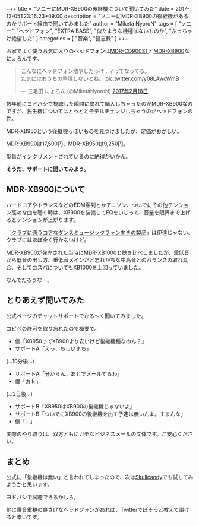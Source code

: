 +++
title = "ソニーにMDR-XB900の後継機について聞いてみた"
date = 2017-12-05T23:16:23+09:00
description = "ソニーにMDR-XB900の後継機があるのかサポート経由で聞いてみました"
author = "Miketa NyoroN"
tags = [ "ソニー", "ヘッドフォン", "EXTRA BASS", "似たような機種はないものか", "ぶっちゃけ絶望した" ]
categories = [ "音楽", "健忘録" ]
+++

お家でよく使うお気に入りのヘッドフォンは[MDR-CD900ST](http://www.smci.jp/s/headp/page/cd900st?ima=2307)と[MDR-XB900](http://www.sony.jp/headphone/products/MDR-XB900/)なにょろんです。

<blockquote class="twitter-tweet" data-lang="ja"><p lang="ja" dir="ltr">こんなにヘッドフォン増やしたっけ…？ってなってる。<br>たまにはおうちの整理しないとね。 <a href="https://t.co/y08LAwcWmB">pic.twitter.com/y08LAwcWmB</a></p>&mdash; 三毛田 にょろん (@MiketaNyoroN) <a href="https://twitter.com/MiketaNyoroN/status/832804528424562688?ref_src=twsrc%5Etfw">2017年2月18日</a></blockquote>
<script async src="https://platform.twitter.com/widgets.js" charset="utf-8"></script>

数年前にヨドバシで視聴した瞬間に惚れて購入しちゃったのがMDR-XB900なのですが、民生機についてはとっととモデルチェンジしちゃうのがヘッドフォンの性。

MDR-XB950という後継機っぽいものを見つけましたが、定価がおかしい。

MDR-XB900は17,500円、MDR-XB950は9,250円。

型番がインクリメントされているのに納得がいかん。

**そうだ、サポートに聞いてみよう。**

<!--more-->

## MDR-XB900について

ハードコアやトランスなどのEDM系列とかアニソン、ついでにその他テンション高めな曲を聴く時は、XB900を装備してEQをいじって、音量を限界まで上げるとテンションが上がります。

「[クラブに通うコアなダンスミュージックファン向きの製品](http://www.sony.jp/headphone/special/park/products_eb/tech3.html)」は伊達じゃない。クラブにはほぼ全く行かないけど。

MDR-XB900が発売された当時にMDR-XB1000と聴き比べしましたが、重低音から低音の出し方、重低音メインだと忘れがちな中高音とのバランスの取れ具合、そしてコスパについてもXB1000を上回っていました。

なんでだろうなー。


## とりあえず聞いてみた

公式ページのチャットサポートでかる～く聞いてみました。

コピペの許可を取り忘れたので概要で。

- 僕「XB950ってXB900より安いけど後継機種なのん？」
- サポートA「えっ、ちょいまち」

(…10分後…)

- サポートA「分からん。あとでメールするわ」
- 僕「おｋ」

(…2日後…)

- サポートB「XB950はXB900の後継機じゃないよ」
- サポートB「ついでにXB900の後継機を出す予定は無いんよ。すまんな」
- 僕「…」

実際のやり取りは、双方ともにガチなビジネスメールの文体です。ご安心ください。

## まとめ

公式に「後継機は無い」と言われてしまったので、次は[Skullcandy](https://www.skullcandy.jp/ja/)でも試してみようかと思います。

ヨドバシで試聴できるかしら。

他に爆音重視の良さげなヘッドフォンがあれば、Twitterでぼそっと教えて頂けると幸いです。
